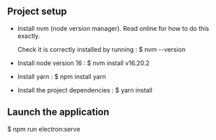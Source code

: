 ## Project setup

- Install nvm (node version manager). Read online for how to do this exactly.
  
  Check it is correctly installed by running : 
  $ nvm --version

- Install node version 16 :
  $ nvm install v16.20.2

- Install yarn : 
  $ npm install yarn

- Install the project dependencies :
  $ yarn install

## Launch the application

$ npm run electron:serve
